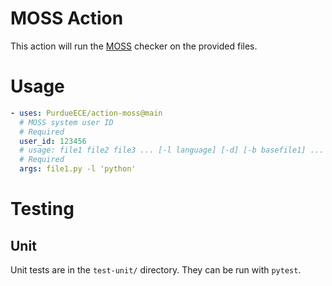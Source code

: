 # MOSS Action
This action will run the [MOSS](https://theory.stanford.edu/~aiken/moss/) checker on the provided files.

# Usage
```yaml
- uses: PurdueECE/action-moss@main
  # MOSS system user ID
  # Required
  user_id: 123456
  # usage: file1 file2 file3 ... [-l language] [-d] [-b basefile1] ... [-b basefilen] [-m #] [-c "string"]
  # Required
  args: file1.py -l 'python'
```

# Testing
## Unit
Unit tests are in the `test-unit/` directory. They can be run with `pytest`.